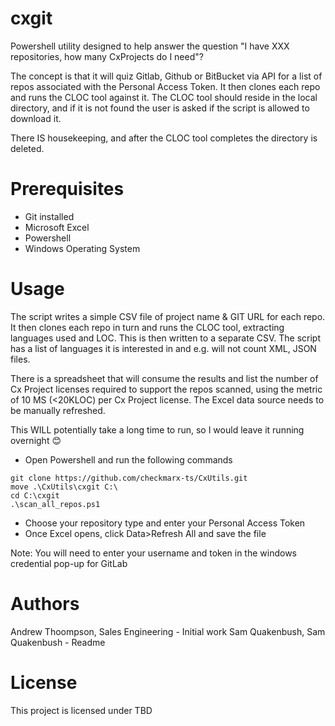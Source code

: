# cxgit 
Powershell utility designed to help answer the question "I have XXX repositories, how many CxProjects do I need"?

The concept is that it will quiz Gitlab, Github or BitBucket via API for a list of repos associated with the Personal Access Token.  It then clones each repo and runs the CLOC tool against it. The CLOC tool should reside in the local directory, and if it is not found the user is asked if the script is allowed to download it.

There IS housekeeping, and after the CLOC tool completes the directory is deleted.



# Prerequisites
* Git installed
* Microsoft Excel
* Powershell
* Windows Operating System


# Usage

The script writes a simple CSV file of project name & GIT URL for each repo. It then clones each repo in turn and runs the CLOC tool, extracting languages used and LOC. This is then written to a separate CSV. The script has a list of languages it is interested in and e.g. will not count XML, JSON files.

There is a spreadsheet that will consume the results and list the number of Cx Project licenses required to support the repos scanned, using the metric of 10 MS (<20KLOC) per Cx Project license. The Excel data source needs to be manually refreshed.

This WILL potentially take a long time to run, so I would leave it running overnight 😊

* Open Powershell and run the following commands

```
git clone https://github.com/checkmarx-ts/CxUtils.git
move .\CxUtils\cxgit C:\
cd C:\cxgit
.\scan_all_repos.ps1

```
* Choose your repository type and enter your Personal Access Token
* Once Excel opens, click Data>Refresh All and save the file

Note:  You will need to enter your username and token in the windows credential pop-up for GitLab

# Authors
Andrew Thoompson, Sales Engineering - Initial work
Sam Quakenbush, Sam Quakenbush - Readme

# License
This project is licensed under TBD
